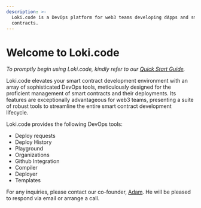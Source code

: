 ```yaml
---
description: >-
  Loki.code is a DevOps platform for web3 teams developing dApps and smart
  contracts.
---
```


# Welcome to Loki.code

_To promptly begin using Loki.code, kindly refer to our_ [_Quick Start Guide_](quick-start-guide/link-a-github-repository.md)_._

Loki.code elevates your smart contract development environment with an array of sophisticated DevOps tools, meticulously designed for the proficient management of smart contracts and their deployments. Its features are exceptionally advantageous for web3 teams, presenting a suite of robust tools to streamline the entire smart contract development lifecycle.

Loki.code provides the following DevOps tools:

* Deploy requests
* Deploy History
* Playground
* Organizations
* Github Integration
* Compiler
* Deployer
* Templates

For any inquiries, please contact our co-founder, [Adam](mailto:adam@lokicode.io). He will be pleased to respond via email or arrange a call.

